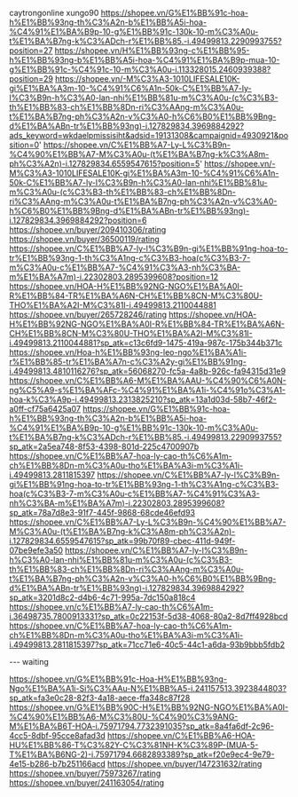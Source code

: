 caytrongonline 
xungo90
https://shopee.vn/G%E1%BB%91c-hoa-h%E1%BB%93ng-th%C3%A2n-b%E1%BB%A5i-hoa-%C4%91%E1%BA%B9p-10-g%E1%BB%91c-130k-10-m%C3%A0u-t%E1%BA%B7ng-k%C3%ADch-r%E1%BB%85.-i.49499813.2290993755?position=27
https://shopee.vn/H%E1%BB%93ng-c%E1%BB%95-h%E1%BB%93ng-b%E1%BB%A5i-hoa-%C4%91%E1%BA%B9p-mua-10-g%E1%BB%91c-%C4%91c-10-m%C3%A0u-i.113328015.2460939388?position=29
https://shopee.vn/-M%C3%A3-1010LIFESALE10K-gi%E1%BA%A3m-10-%C4%91%C6%A1n-50k-C%E1%BB%A7-ly-l%C3%B9n-h%C3%A0-lan-nhi%E1%BB%81u-m%C3%A0u-(c%C3%B3-th%E1%BB%83-ch%E1%BB%8Dn-ri%C3%AAng-m%C3%A0u-t%E1%BA%B7ng-ph%C3%A2n-v%C3%A0-h%C6%B0%E1%BB%9Bng-d%E1%BA%ABn-tr%E1%BB%93ng)-i.127829834.3969884292?ads_keyword=wkdaelpmissisiht&adsid=19131308&campaignid=4930921&position=0'
https://shopee.vn/C%E1%BB%A7-Ly-L%C3%B9n-%C4%90%E1%BB%A7-M%C3%A0u-(t%E1%BA%B7ng-k%C3%A8m-ph%C3%A2n)-i.127829834.6559547615?position=5'
https://shopee.vn/-M%C3%A3-1010LIFESALE10K-gi%E1%BA%A3m-10-%C4%91%C6%A1n-50k-C%E1%BB%A7-ly-l%C3%B9n-h%C3%A0-lan-nhi%E1%BB%81u-m%C3%A0u-(c%C3%B3-th%E1%BB%83-ch%E1%BB%8Dn-ri%C3%AAng-m%C3%A0u-t%E1%BA%B7ng-ph%C3%A2n-v%C3%A0-h%C6%B0%E1%BB%9Bng-d%E1%BA%ABn-tr%E1%BB%93ng)-i.127829834.3969884292?position=6
https://shopee.vn/buyer/209410306/rating
https://shopee.vn/buyer/36500119/rating
https://shopee.vn/C%E1%BB%A7-ly-l%C3%B9n-gi%E1%BB%91ng-hoa-to-tr%E1%BB%93ng-1-th%C3%A1ng-c%C3%B3-hoa(c%C3%B3-7-m%C3%A0u-c%E1%BB%A7-%C4%91%C3%A3-nh%C3%BA-m%E1%BA%A7m)-i.22302803.2895399608?position=12
https://shopee.vn/HOA-H%E1%BB%92NG-NGO%E1%BA%A0I-R%E1%BB%84-TR%E1%BA%A6N-CH%E1%BB%8CN-M%C3%80U-THO%E1%BA%A2I-M%C3%81I-i.49499813.2110044881
https://shopee.vn/buyer/265728246/rating
https://shopee.vn/HOA-H%E1%BB%92NG-NGO%E1%BA%A0I-R%E1%BB%84-TR%E1%BA%A6N-CH%E1%BB%8CN-M%C3%80U-THO%E1%BA%A2I-M%C3%81I-i.49499813.2110044881?sp_atk=c13c6fd9-1475-419a-987c-175b344b371c
https://shopee.vn/Hoa-h%E1%BB%93ng-leo-ngo%E1%BA%A1i-r%E1%BB%85-tr%E1%BA%A7n-c%C3%A2y-gi%E1%BB%91ng-i.49499813.4810116276?sp_atk=56068270-fc5a-4a8b-926c-fa94315d31e9
https://shopee.vn/C%E1%BB%A6-M%E1%BA%AAU-%C4%90%C6%A0N-ng%C5%A9-s%E1%BA%AFc-%C4%91%E1%BA%A1i-%C4%91o%C3%A1-hoa-k%C3%A9p-i.49499813.2313825210?sp_atk=13a1d03d-58b7-46f2-a0ff-cf75a6425a07
https://shopee.vn/G%E1%BB%91c-hoa-h%E1%BB%93ng-th%C3%A2n-b%E1%BB%A5i-hoa-%C4%91%E1%BA%B9p-10-g%E1%BB%91c-130k-10-m%C3%A0u-t%E1%BA%B7ng-k%C3%ADch-r%E1%BB%85.-i.49499813.2290993755?sp_atk=2a5ea748-8f53-4398-801d-225c4700907b
https://shopee.vn/C%E1%BB%A7-hoa-ly-cao-th%C6%A1m-ch%E1%BB%8Dn-m%C3%A0u-tho%E1%BA%A3i-m%C3%A1i-i.49499813.2811815397
https://shopee.vn/C%E1%BB%A7-ly-l%C3%B9n-gi%E1%BB%91ng-hoa-to-tr%E1%BB%93ng-1-th%C3%A1ng-c%C3%B3-hoa(c%C3%B3-7-m%C3%A0u-c%E1%BB%A7-%C4%91%C3%A3-nh%C3%BA-m%E1%BA%A7m)-i.22302803.2895399608?sp_atk=78a7d8e3-91f7-445f-9868-68cde46efd93
https://shopee.vn/C%E1%BB%A7-Ly-L%C3%B9n-%C4%90%E1%BB%A7-M%C3%A0u-(t%E1%BA%B7ng-k%C3%A8m-ph%C3%A2n)-i.127829834.6559547615?sp_atk=99b70f89-cbec-411d-949f-07be9efe3a50
https://shopee.vn/C%E1%BB%A7-ly-l%C3%B9n-h%C3%A0-lan-nhi%E1%BB%81u-m%C3%A0u-(c%C3%B3-th%E1%BB%83-ch%E1%BB%8Dn-ri%C3%AAng-m%C3%A0u-t%E1%BA%B7ng-ph%C3%A2n-v%C3%A0-h%C6%B0%E1%BB%9Bng-d%E1%BA%ABn-tr%E1%BB%93ng)-i.127829834.3969884292?sp_atk=3201d8c2-d4b6-4c71-995a-7dc150a818c4
https://shopee.vn/c%E1%BB%A7-ly-cao-th%C6%A1m-i.36498735.7800913331?sp_atk=0c22153f-5d38-4068-80a2-8d7ff4928bcd
https://shopee.vn/C%E1%BB%A7-hoa-ly-cao-th%C6%A1m-ch%E1%BB%8Dn-m%C3%A0u-tho%E1%BA%A3i-m%C3%A1i-i.49499813.2811815397?sp_atk=71cc71e6-40c5-44c1-a6da-93b9bbb5fdb2

--- waiting

https://shopee.vn/G%E1%BB%91c-Hoa-H%E1%BB%93ng-Ngo%E1%BA%A1i-Si%C3%AAu-N%E1%BB%A5-i.241157513.3923844803?sp_atk=fa3e0c28-82f3-4a18-aece-ffa348c87f28
https://shopee.vn/G%E1%BB%90C-H%E1%BB%92NG-NGO%E1%BA%A0I-%C4%90%E1%BB%A6-M%C3%80U-%C4%90%C3%9ANG-M%E1%BA%B6T-HOA-i.75971794.7732391035?sp_atk=8a4fa6df-2c96-4cc5-8dbf-95cce8afad3d
https://shopee.vn/C%E1%BB%A6-HOA-HU%E1%BB%86-T%C3%82Y-C%C3%81NH-K%C3%89P-(MUA-5-T%E1%BA%B6NG-2)-i.75971794.6682893389?sp_atk=f20e9ec4-9e79-4e15-b286-b7b251166acd
https://shopee.vn/buyer/147231632/rating
https://shopee.vn/buyer/75973267/rating
https://shopee.vn/buyer/241163054/rating 
